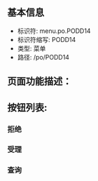 
## 基本信息

- 标识符: menu.po.PODD14
- 标识符缩写: PODD14
- 类型: 菜单
- 路径: /po/PODD14

## 页面功能描述：





## 按钮列表:


### 拒绝



### 受理



### 查询


